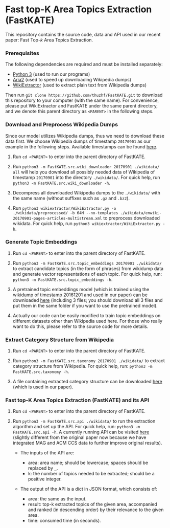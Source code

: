 # **Fast** top-**K** **A**rea **T**opics **E**xtraction (FastKATE)

This repository contains the source code, data and API used in our recent paper: Fast Top-*k* Area Topics Extraction.

### Prerequisites
The following dependencies are required and must be installed separately:

- [Python 3](https://www.anaconda.com/download/) (used to run our programs)
- [Aria2](https://aria2.github.io/) (used to speed up downloading Wikipedia dumps)
- [WikiExtractor](https://github.com/attardi/wikiextractor) (used to extract plain text from Wikipedia dumps)

Then run `git clone https://github.com/thuzhf/FastKATE.git` to download this repository to your computer (with the same name). For convenience, please put WikiExtractor and FastKATE under the same parent directory, and we denote this parent directory as `<PARENT>` in the following steps.

### Download and Preprocess Wikipedia Dumps

Since our model utilizes Wikipedia dumps, thus we need to download these data first. We choose Wikipedia dumps of timestamp `20170901` as our example in the following steps. Available timestamps can be found [here](https://dumps.wikimedia.org/enwiki/).

1. Run `cd <PARENT>` to enter into the parent directory of FastKATE.

2. Run `python3 -m FastKATE.src.wiki_downloader 20170901 ./wikidata/ all` will help you download all possibly needed data of Wikipedia of timestamp `20170901` into the directory `./wikidata/`. For quick help, run `python3 -m FastKATE.src.wiki_downloader -h`.

3. Decompress all downloaded Wikipedia dumps to the `./wikidata/` with the same name (without suffixes such as `.gz` and `.bz2`).

4. Run `python3 wikiextractor/WikiExtractor.py -o ./wikidata/preprocessed/ -b 64M --no-templates ./wikidata/enwiki-20170901-pages-articles-multistream.xml` to preprocess downloaded wikidata. For quick help, run `python3 wikiextractor/WikiExtractor.py -h`.

### Generate Topic Embeddings

1. Run `cd <PARENT>` to enter into the parent directory of FastKATE.

2. Run `python3 -m FastKATE.src.topic_embeddings 20170901 ./wikidata/` to extract candidate topics (in the form of phrases) from wikidump data and generate vector representations of each topic. For quick help, run: `python3 -m FastKATE.src.topic_embeddings -h`.

3. A pretrained topic embeddings model (which is trained using the wikidump of timestamp 20161201 and used in our paper) can be downloaded [here](https://mega.nz/#F!YNJTUCyb!TXy7Ju7c6kyPg5Q50zDzhQ) (including 3 files; you should download all 3 files and put them in the same folder if you want to use the pretrained model).

4. Actually our code can be easily modified to train topic embeddings on different datasets other than Wikipedia used here. For those who really want to do this, please refer to the source code for more details.

### Extract Category Structure from Wikipedia

1. Run `cd <PARENT>` to enter into the parent directory of FastKATE.

2. Run `python3 -m FastKATE.src.taxonomy 20170901 ./wikidata/` to extract category structure from Wikipedia. For quick help, run: `python3 -m FastKATE.src.taxonomy -h`.

3. A file containing extracted category structure can be downloaded [here](https://mega.nz/#F!kJITxQBL!XgsqoetqEazkm4W3tP_YXQ) (which is used in our paper).

### Fast top-K Area Topics Extraction (FastKATE) and its API

1. Run `cd <PARENT>` to enter into the parent directory of FastKATE.

2. Run `python3 -m FastKATE.src.api ./wikidata/` to run the extraction algorithm and set up the API. For quick help, run: `python3 -m FastKATE.src.api -h`. A currently running API can be visited [here](http://166.111.7.105:15400/topics?area=artificial_intelligence&k=15) (slightly different from the original paper now because we have integrated MAG and ACM CCS data to further improve original results).
    - The inputs of the API are:
        - area: area name; should be lowercase; spaces should be replaced by `_`.
        - k: the number of topics needed to be extracted; should be a positive integer.

    - The output of the API is a dict in JSON format, which consists of:
        - area: the same as the input.
        - result: top-k extracted topics of the given area, accompanied and ranked (in descending order) by their relevance to the given area.
        - time: consumed time (in seconds).
